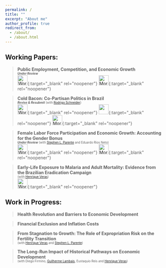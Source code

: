 ```yaml
---
permalink: /
title: ""
excerpt: "About me"
author_profile: true
redirect_from: 
  - /about/
  - /about.html
---
```


## Working Papers:

> **Public Employment, Competition, and Economic Growth**  <br/>
> <span style="font-size:0.7em"> **_Under Review_** </span>  
> [<img src="https://upload.wikimedia.org/wikipedia/commons/8/87/PDF_file_icon.svg" width="32" height="32" title="Working Paper">](https://github.com/diogobaerlocher/publicEmp_Growth/blob/main/publicEmp.pdf){:target="_blank" rel="noopener"} [<img src="https://upload.wikimedia.org/wikipedia/commons/9/91/Octicons-mark-github.svg" width="32" height="32" title="More about this Project">](https://github.com/diogobaerlocher/publicEmp_Growth){:target="_blank" rel="noopener"}

> **Cold Bacon: Co-Partisan Politics in Brazil**<br/>
> <span style="font-size:0.7em"> **_Revise & Resubmit_** (with [Rodrigo Schneider](https://sites.google.com/view/rodrigoaraujoschneider))</span>  
> [<img src="https://upload.wikimedia.org/wikipedia/commons/8/87/PDF_file_icon.svg" width="32" height="32" title="Working Paper">](https://github.com/diogobaerlocher/ColdBacon/blob/main/coldbacon.pdf){:target="_blank" rel="noopener"} [<img src="https://static.ssrn.com/cfincludes/img/favicon/safari-pinned-tab.svg?v=2" width="32" height="32">](https://papers.ssrn.com/sol3/papers.cfm?abstract_id=3498966){:target="_blank" rel="noopener"} [<img src="https://upload.wikimedia.org/wikipedia/commons/9/91/Octicons-mark-github.svg" width="32" height="32" title="More about this Project">](https://github.com/diogobaerlocher/ColdBacon){:target="_blank" rel="noopener"}

> **Female Labor Force Participation and Economic Growth: Accounting for the Gender Bonus**<br/>
> <span style="font-size:0.7em"> **_Under Review_** (with [Stephen L. Parente](https://publish.illinois.edu/parente/) and Eduardo Rios Neto) </span>  
> [<img src="https://upload.wikimedia.org/wikipedia/commons/8/87/PDF_file_icon.svg" width="32" height="32" title="Working Paper">](https://github.com/diogobaerlocher/GenderBonus/blob/main/genderbonus.pdf){:target="_blank" rel="noopener"} [<img src="https://upload.wikimedia.org/wikipedia/commons/9/91/Octicons-mark-github.svg" width="32" height="32" title="More about this Project">](https://github.com/diogobaerlocher/GenderBonus){:target="_blank" rel="noopener"}  

> **Early-Life Exposure to Malaria and Adult Mortality: Evidence from the Brazilian Eradication Campaign**<br/>
> <span style="font-size:0.7em"> (with [Henrique Veras](https://sites.google.com/view/henriquefonseca/home)) </span>  
> [<img src="https://upload.wikimedia.org/wikipedia/commons/8/87/PDF_file_icon.svg" width="32" height="32" title="Working Paper">](https://drive.google.com/file/d/1dIZK5thBKYu-IsduU5E65SdG_z4sQW8h/view){:target="_blank" rel="noopener"}

## Work in Progress:

> **Health Revolution and Barriers to Economic Development**<br/>

> **Financial Exclusion and Inflation Costs**<br/>

> **From Stagnation to Growth: The Role of Expropriation Risk on the Fertility Transition**<br/>
><span style="font-size:0.7em"> (with [Henrique Veras](https://sites.google.com/view/henriquefonseca/home) and [Stephen L. Parente](https://publish.illinois.edu/parente/))  </span>   

> **The Long-Run Impact of Historical Pathways on Economic Development**<br/>
> <span style="font-size:0.7em"> (with Diego Firmino, [Guilherme Lambais](https://gbrlambais.github.io/), Eustaquio Reis and [Henrique Veras](https://sites.google.com/view/henriquefonseca/home))  </span>   
